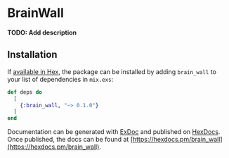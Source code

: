 # BrainWall

**TODO: Add description**

## Installation

If [available in Hex](https://hex.pm/docs/publish), the package can be installed
by adding `brain_wall` to your list of dependencies in `mix.exs`:

```elixir
def deps do
  [
    {:brain_wall, "~> 0.1.0"}
  ]
end
```

Documentation can be generated with [ExDoc](https://github.com/elixir-lang/ex_doc)
and published on [HexDocs](https://hexdocs.pm). Once published, the docs can
be found at [https://hexdocs.pm/brain_wall](https://hexdocs.pm/brain_wall).

